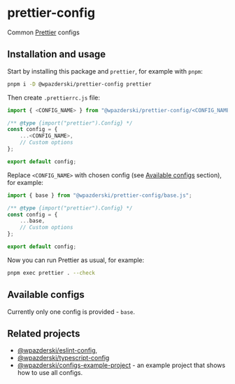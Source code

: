 # prettier-config

Common [Prettier](https://prettier.io/) configs

## Installation and usage

Start by installing this package and `prettier`, for example with `pnpm`:

```sh
pnpm i -D @wpazderski/prettier-config prettier
```

Then create `.prettierrc.js` file:

```js
import { <CONFIG_NAME> } from "@wpazderski/prettier-config/<CONFIG_NAME>.js";

/** @type {import("prettier").Config} */
const config = {
    ...<CONFIG_NAME>,
    // Custom options
};

export default config;
```

Replace `<CONFIG_NAME>` with chosen config (see [Available configs](#available-configs) section), for example:

```js
import { base } from "@wpazderski/prettier-config/base.js";

/** @type {import("prettier").Config} */
const config = {
    ...base,
    // Custom options
};

export default config;
```

Now you can run Prettier as usual, for example:

```sh
pnpm exec prettier . --check
```

## Available configs

Currently only one config is provided - `base`.

## Related projects

- [@wpazderski/eslint-config](https://github.com/wpazderski/eslint-config),
- [@wpazderski/typescript-config](https://github.com/wpazderski/typescript-config)
- [@wpazderski/configs-example-project](https://github.com/wpazderski/configs-example-project) - an example project that shows how to use all configs.
